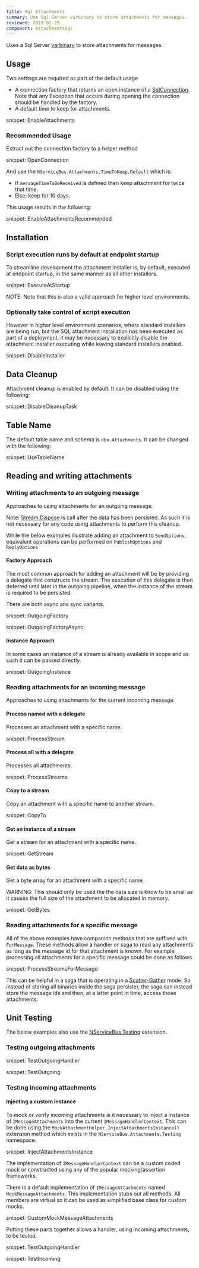 ```yaml
---
title: Sql Attachments
summary: Use Sql Server varbinary to store attachments for messages.
reviewed: 2018-01-29
component: AttachmentsSql
---
```


Uses a Sql Server [varbinary](https://docs.microsoft.com/en-us/sql/t-sql/data-types/binary-and-varbinary-transact-sql) to store attachments for messages.


## Usage

Two settings are required as part of the default usage

 * A connection factory that returns an open instance of a [SqlConnection](https://msdn.microsoft.com/en-us/library/system.data.sqlclient.sqlconnection.aspx). Note that any Exception that occurs during opening the connection should be handled by the factory.
 * A default time to keep for attachments.

snippet: EnableAttachments


### Recommended Usage

Extract out the connection factory to a helper method

snippet: OpenConnection

And use the `NServiceBus.Attachments.TimeToKeep.Default` which is: 

 * If `messageTimeToBeReceived` is defined then keep attachment for twice that time.
 * Else; keep for 10 days.

This usage results in the following:

snippet: EnableAttachmentsRecommended


## Installation


### Script execution runs by default at endpoint startup

To streamline development the attachment installer is, by default, executed at endpoint startup, in the same manner as all other installers.

snippet: ExecuteAtStartup

NOTE: Note that this is also a valid approach for higher level environments.


### Optionally take control of script execution

However in higher level environment scenarios, where standard installers are being run, but the SQL attachment installation has been executed as part of a deployment, it may be necessary to explicitly disable the attachment installer executing while leaving standard installers enabled.

snippet: DisableInstaller


## Data Cleanup

Attachment cleanup is enabled by default. It can be disabled using the following:

snippet: DisableCleanupTask


## Table Name

The default table name and schema is `dbo.Attachments`. It can be changed with the following:

snippet: UseTableName


## Reading and writing attachments


### Writing attachments to an outgoing message

Approaches to using attachments for an outgoing message.

Note: [Stream.Dispose](https://msdn.microsoft.com/en-us/library/ms227422.aspx) is call after the data has been persisted. As such it is not necessary for any code using attachments to perform this cleanup. 

While the below examples illustrate adding an attachment to `SendOptions`, equivalent operations can be performed on `PublishOptions` and `ReplyOptions`


#### Factory Approach

The most common approach for adding an attachment will be by providing a delegate that constructs the stream. The execution of this delegate is then deferred until later in the outgoing pipeline, when the instance of the stream is required to be persisted.

There are both async ans sync variants.

snippet: OutgoingFactory


snippet: OutgoingFactoryAsync


#### Instance Approach

In some cases an instance of a stream is already available in scope and as such it can be passed directly.

snippet: OutgoingInstance


### Reading attachments for an incoming message

Approaches to using attachments for the current incoming message.


#### Process named with a delegate

Processes an attachment with a specific name.

snippet: ProcessStream


#### Process all with a delegate

Processes all attachments.

snippet: ProcessStreams


#### Copy to a stream

Copy an attachment with a specific name to another stream.

snippet: CopyTo


#### Get an instance of a stream

Get a stream for an attachment with a specific name.

snippet: GetStream


#### Get data as bytes

Get a byte array for an attachment with a specific name.

WARNING: This should only be used the the data size is know to be small as it causes the full size of the attachment to be allocated in memory.

snippet: GetBytes


### Reading attachments for a specific message

All of the above examples have companion methods that are suffixed with `ForMessage`. These methods allow a handler or saga to read any attachments as long as the message id for that attachment is known. For example processing all attachments for a specific message could be done as follows 

snippet: ProcessStreamsForMessage

This can be helpful in a saga that is operating in a [Scatter-Gather](http://www.enterpriseintegrationpatterns.com/patterns/messaging/BroadcastAggregate.html) mode. So instead of storing all binaries inside the saga persister, the saga can instead store the message ids and then, at a latter point in time, access those attachments. 


## Unit Testing

The below examples also use the [NServiceBus.Testing](/nservicebus/testing/) extension.

### Testing outgoing attachments

snippet: TestOutgoingHandler

snippet: TestOutgoing


### Testing incoming attachments


#### Injecting a custom instance 

To mock or verify incoming attachments is it necessary to inject a instance of `IMessageAttachments` into the current `IMessageHandlerContext`. This can be done using the `MockAttachmentHelper.InjectAttachmentsInstance()` extension method which exists in the `NServiceBus.Attachments.Testing` namespace.

snippet: InjectAttachmentsInstance

The implementation of `IMessageHandlerContext` can be a custom coded mock or constructed using any of the popular mocking/assertion frameworks.

There is a default implementation of `IMessageAttachments` named  `MockMessageAttachments`. This implementation stubs out all methods. All members are virtual so it can be used as simplified base class for custom mocks.

snippet: CustomMockMessageAttachments

Putting these parts together allows a handler, using incoming attachments, to be tested.

snippet: TestOutgoingHandler

snippet: TestIncoming


